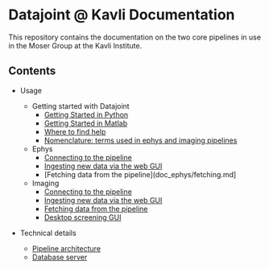 # Datajoint @ Kavli Documentation
This repository contains the documentation on the two core pipelines in use in the Moser Group at the Kavli Institute. 



## Contents

* Usage
  * Getting started with Datajoint
    * [Getting Started in Python](doc_common/getting_started_python.md)
    * [Getting Started in Matlab](doc_common/getting_started_matlab.md)
    * [Where to find help](doc_common/troubleshooting.md)
    * [Nomenclature: terms used in ephys and imaging pipelines](doc_common/nomenclature.md)
  * Ephys
    * [Connecting to the pipeline](doc_ephys/connecting.md)
    * [Ingesting new data via the web GUI](doc_ephys/ingestion_webgui.md)
    * [Fetching data from the pipeline](doc_ephys/fetching.md]
  * Imaging
    * [Connecting to the pipeline](doc_imaging/connecting.md)
    * [Ingesting new data via the web GUI](doc_imgaing/ingestion_webgui.md)
    * [Fetching data from the pipeline](doc_imaging/fetching.md)
    * [Desktop screening GUI](doc_imaging/desktop_gui.md)

* Technical details
  * [Pipeline architecture](doc_technical/architecture.md)
  * [Database server](doc_technical/database.md)

